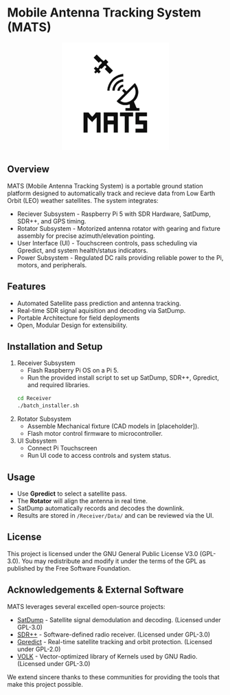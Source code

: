# Mobile Antenna Tracking System (MATS)

<p align="center">
  <picture>
    <source media="(prefers-color-scheme: dark)" srcset="docs/images/MATS_Logo_White.png">
    <source media="(prefers-color-scheme: light)" srcset="docs/images/MATS_Logo_Black.png">
    <img src="docs/images/MATS_Logo_Black.png" alt="MATS Logo" width="250">
  </picture>
</p>


## Overview
MATS (Mobile Antenna Tracking System) is a portable ground station platform designed to automatically track and recieve data from Low Earth Orbit (LEO) weather satellites. The system integrates: 
- Reciever Subsystem - Raspberry Pi 5 with SDR Hardware, SatDump, SDR++, and GPS timing. 
- Rotator Subsystem - Motorized antenna rotator with gearing and fixture assembly for precise azimuth/elevation pointing. 
- User Interface (UI) - Touchscreen controls, pass scheduling via Gpredict, and system health/status indicators. 
- Power Subsystem - Regulated DC rails providing reliable power to the Pi, motors, and peripherals. 

## Features 
- Automated Satellite pass prediction and antenna tracking.
- Real-time SDR signal aquisition and decoding via SatDump.
- Portable Architecture for field deployments 
- Open, Modular Design for extensibility. 
## Installation and Setup 
1. Receiver Subsystem 
    - Flash Raspberry Pi OS on a Pi 5. 
    - Run the provided install script to set up SatDump, SDR++, Gpredict, and required libraries. 
    ```bash 
    cd Receiver
    ./batch_installer.sh
2. Rotator Subsystem
    - Assemble Mechanical fixture (CAD models in [placeholder]). 
    - Flash motor control firmware to microcontroller. 
3. UI Subsystem 
    - Connect Pi Touchscreen 
    - Run UI code to access controls and system status. 

## Usage
- Use **Gpredict** to select a satellite pass. 
- The **Rotator** will align the antenna in real time. 
- SatDump automatically records and decodes the downlink. 
- Results are stored in `/Receiver/Data/` and can be reviewed via the UI.

## License
This project is licensed under the GNU General Public License V3.0 (GPL-3.0). You may redistribute and modify it under the terms of the GPL as published by the Free Software Foundation. 

## Acknowledgements & External Software 
MATS leverages several excelled open-source projects: 
- [SatDump](https://github.com/SatDump/SatDump_) - Satellite signal demodulation and decoding. (Licensed under GPL-3.0)
- [SDR++](https://github.com/AlexandreRouma/SDRPlusPlus) - Software-defined radio receiver. (Licensed under GPL-3.0)
- [Gpredict](https://github.com/csete/gpredict) - Real-time satellite tracking and orbit protection. (Licensed under GPL-2.0)
- [VOLK](https://github.com/gnuradio/volk_) - Vector-optimized library of Kernels used by GNU Radio. (Licensed under GPL-3.0)

We extend sincere thanks to these communities for providing the tools that make this project possible. 